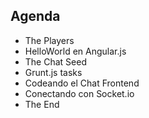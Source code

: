 ##  Agenda

* The Players <!-- .element: class="fragment" -->
* HelloWorld en Angular.js <!-- .element: class="fragment" -->
* The Chat Seed <!-- .element: class="fragment" -->
* Grunt.js tasks <!-- .element: class="fragment" -->
* Codeando el Chat Frontend <!-- .element: class="fragment" -->
* Conectando con Socket.io <!-- .element: class="fragment" -->
* The End <!-- .element: class="fragment" -->
